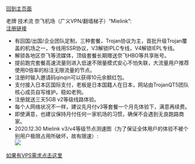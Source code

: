 [回到主页面](https://github.com/boduoyejieyi666/whonolikeboduoyejieyi/blob/main/README.md)                            

老牌 技术流 奈飞机场（广义VPN/翻墙梯子）“Mielink”:          
[注册链接](http://mielink-invite.com/register?aff=qinqin)          
* 有回国/出国/企业团队定制，三种套餐，Trojan协议为主，首批升级Trojan覆盖的机场之一，专线用SSR协议，V3解锁IPLC专线，V4解锁IEPL专线。               
* 解锁各地区奈飞等流媒体，顶级套餐长期赠送奈飞HBO等共享账号。      
* 提前跑完套餐高速流量则进入低速不限量模式安心不怕失联，大流量用户推荐使用0倍率的标注无限流量的节点。     
* 注册时输入邀请码qinqin可以获得10元余额红包。     
* 支付接入日本区国际支付，老板是日本国籍人在日本，网站由TrojanQT5团队核心成员自写维护。稳如老狗。       
* 注册就送三天5GB v2等级线路体验。      
* 每个人网络状况不一样，建议先月付v3等套餐一个月先体验下，满意再续费。    
* 即使满意，也建议保持月付任何一家机场的习惯，确保不会遇到无良跑路商家。            
* 2020.12.30 Mielink v3/v4等级节点测速图（为了保证全体用户的体验不被个别用户极限占用所破坏，故有限速）:                      
![](./1.jpg)  

[如果有VPS需求点击这里](https://github.com/boduoyejieyi666/whonolikeboduoyejieyi/blob/main/MyFanFan.md)               
